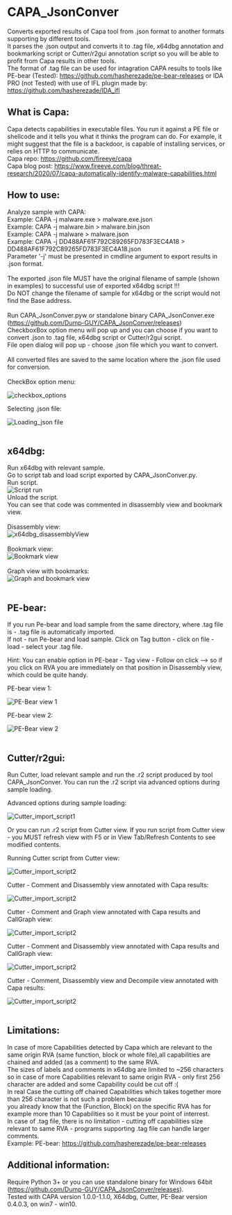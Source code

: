 # CAPA_JsonConver
Converts exported results of Capa tool from .json format to another formats supporting by different tools.<br/>
It parses the .json output and converts it to .tag file, x64dbg annotation and bookmarking script or Cutter/r2gui annotation script so you will be able to profit from Capa results in other tools.<br/>
The format of .tag file can be used for intagration CAPA results to tools like PE-bear (Tested): https://github.com/hasherezade/pe-bear-releases or IDA PRO (not Tested) with use of IFL plugin made by: https://github.com/hasherezade/IDA_ifl
<br/>
## What is Capa:
Capa detects capabilities in executable files. You run it against a PE file or shellcode and it tells you what it thinks the program can do.
For example, it might suggest that the file is a backdoor, is capable of installing services, or relies on HTTP to communicate.<br/>
Capa repo: https://github.com/fireeye/capa <br/>
Capa blog post: https://www.fireeye.com/blog/threat-research/2020/07/capa-automatically-identify-malware-capabilities.html
<br/>
## How to use:
Analyze sample with CAPA:<br/>
Example: CAPA -j malware.exe > malware.exe.json<br/>
Example: CAPA -j malware.bin > malware.bin.json<br/>
Example: CAPA -j malware > malware.json<br/>
Example: CAPA -j DD488AF61F792C89265FD783F3EC4A18 > DD488AF61F792C89265FD783F3EC4A18.json<br/>
Parameter '-j' must be presented in cmdline argument to export results in .json format.<br/>
<br/>
The exported .json file MUST have the original filename of sample (shown in examples) to successful use of exported x64dbg script !!!<br/> 
Do NOT change the filename of sample for x64dbg or the script would not find the Base address.<br/>
<br/>
Run CAPA_JsonConver.pyw or standalone binary CAPA_JsonConver.exe (https://github.com/Dump-GUY/CAPA_JsonConver/releases)<br/>
CheckboxBox option menu will pop up and you can choose if you want to convert .json to .tag file, x64dbg script or Cutter/r2gui script.<br/>
File open dialog will pop up - choose .json file which you want to convert.<br/>
<br/>
All converted files are saved to the same location where the .json file used for conversion.<br/>
<br/>
CheckBox option menu:<br/>

![checkbox_options](/Images/CAPA_JsonConver_CheckboxOptions.PNG)

Selecting .json file:

![Loading_json file](/Images/Loading_json_file.PNG)
<br/>
<br/>
## x64dbg:
Run x64dbg with relevant sample.<br/>
Go to script tab and load script exported by CAPA_JsonConver.py.<br/>
Run script.
<br/>
![Script run](/Images/x64dbg_run_script.PNG)
<br/>
Unload the script.<br/>
You can see that code was commented in disassembly view and bookmark view. <br/>
<br/>
Disassembly view:
<br/>
![x64dbg_disassemblyView](/Images/x64dbg_disassemblyView.PNG)
<br/>
<br/>
Bookmark view:
<br/>
![Bookmark view](/Images/x64dbg_bookmarkview.PNG)
<br/>
<br/>
Graph view with bookmarks:
<br/>
![Graph and bookmark view](/Images/x64dbg_Graph_view_and_bookmarks.PNG)
<br/>
<br/>
## PE-bear:
If you run Pe-bear and load sample from the same directory, where .tag file is - .tag file is automatically imported.<br/>
If not - run Pe-bear and load sample. Click on Tag button - click on file - load - select your .tag file.<br/>

Hint: You can enable option in PE-bear - Tag view - Follow on click --> so if you click on RVA you are immediately on that position in 
Disassembly view, which could be quite handy.

PE-bear view 1:

![PE-Bear view 1](/Images/Pe_Bear_1.PNG)


PE-bear view 2:

![PE-Bear view 2](/Images/Pe_Bear_2.PNG)
<br/>
<br/>
## Cutter/r2gui:
Run Cutter, load relevant sample and run the .r2 script produced by tool CAPA_JsonConver.
You can run the .r2 script via advanced options during sample loading.

Advanced options during sample loading:

![Cutter_import_script1](/Images/Cutter_import_script1.png)

Or you can run .r2 script from Cutter view. If you run script from Cutter view - you MUST refresh view with F5 or in View Tab/Refresh Contents to see modified contents.

Running Cutter script from Cutter view:

![Cutter_import_script2](/Images/Cutter_import_script2.png)

Cutter - Comment and Disassembly view annotated with Capa results:

![Cutter_import_script2](/Images/CAPA_JsonConver_disassemblyView.PNG)

Cutter - Comment and Graph view annotated with Capa results and CallGraph view:

![Cutter_import_script2](/Images/CAPA_JsonConver_Graphview_comments_callgraph.PNG)

Cutter - Comment and Disassembly view annotated with Capa results and CallGraph view:

![Cutter_import_script2](/Images/CAPA_JsonConver_disassemblyView_comments_callgraph.PNG)

Cutter - Comment, Disassembly view and Decompile view annotated with Capa results:

![Cutter_import_script2](/Images/CAPA_JsonConver_disassemblyView_comments_decompileview.PNG)
<br/>
<br/>
## Limitations:
In case of more Capabilities detected by Capa which are relevant to the same origin RVA (same function, block or whole file),all capabilities are chained and added (as a comment) to the same RVA.<br/>
The sizes of labels and comments in x64dbg are limited to ~256 characters so in case of more Capabilities relevant to same origin RVA - only first 256 character are added and some Capability could be cut off :(<br/>
In real Case the cutting off chained Capabilities which takes together more than 256 character is not such a problem because<br/>
you already know that the (Function, Block) on the specific RVA has for example more than 10 Capabilities so it must be your point of interrest.
<br/>
In case of .tag file, there is no limitation - cutting off capabilities size relevant to same RVA - programs supporting .tag file can handle larger comments. <br/>
Example: PE-bear: https://github.com/hasherezade/pe-bear-releases
<br/>
## Additional information:
Require Python 3+ or you can use standalone binary for Windows 64bit (https://github.com/Dump-GUY/CAPA_JsonConver/releases).<br/>
Tested with CAPA version 1.0.0-1.1.0, X64dbg, Cutter, PE-Bear version 0.4.0.3, on win7 - win10.<br/>
